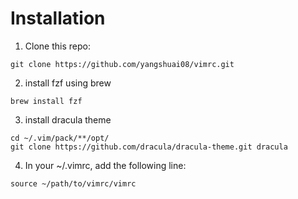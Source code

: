 # Installation
1. Clone this repo:
```
git clone https://github.com/yangshuai08/vimrc.git
```
2. install fzf using brew
```
brew install fzf
```
3. install dracula theme 
```
cd ~/.vim/pack/**/opt/
git clone https://github.com/dracula/dracula-theme.git dracula
```
4. In your ~/.vimrc, add the following line:
```
source ~/path/to/vimrc/vimrc
```
